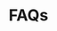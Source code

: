 ---
title: FAQs
description: "Frequently Asked Questions about the CARTO platform and its components"
icon: "/img/icons/faq.png"

url: faqs
indexPage: "overview.md"

cascade:
  basePath: faqs
  menu:
    - title: "Overview"
    - title: "Categories"
      folder:
        - title: "CARTO Accounts"
        - title: "Workspace"
        - title: "Builder"
        - title: "Data Observatory"
        - title: "Analytics Toolbox"
        - title: "Development Tools"
        - title: "Support Packages"

---